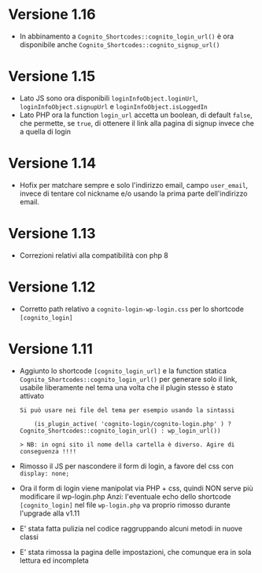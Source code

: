 # Versione 1.16

- In abbinamento a `Cognito_Shortcodes::cognito_login_url()` è ora disponibile anche `Cognito_Shortcodes::cognito_signup_url()`

# Versione 1.15

- Lato JS sono ora disponibili `loginInfoObject.loginUrl`, `loginInfoObject.signupUrl` e `loginInfoObject.isLoggedIn`
- Lato PHP ora la function `login_url` accetta un boolean, di default `false`, che permette, se `true`, di ottenere il link
  alla pagina di signup invece che a quella di login

# Versione 1.14

- Hofix per matchare sempre e solo l'indirizzo email, campo `user_email`, invece di tentare col nickname e/o usando la prima parte dell'indirizzo email.

# Versione 1.13

- Correzioni relativi alla compatibilità con php 8

# Versione 1.12

- Corretto path relativo a `cognito-login-wp-login.css` per lo shortcode `[cognito_login]`

# Versione 1.11

- Aggiunto lo shortcode `[cognito_login_url]` e la function statica `Cognito_Shortcodes::cognito_login_url()`
  per generare solo il link, usabile liberamente nel tema una volta che il plugin stesso è stato attivato

      Si può usare nei file del tema per esempio usando la sintassi

          (is_plugin_active( 'cognito-login/cognito-login.php' ) ? Cognito_Shortcodes::cognito_login_url() : wp_login_url())

      > NB: in ogni sito il nome della cartella è diverso. Agire di conseguenza !!!!

- Rimosso il JS per nascondere il form di login, a favore del css con `display: none;`

- Ora il form di login viene manipolat via PHP + css, quindi NON serve più modificare il wp-login.php
  Anzi: l'eventuale echo dello shortcode `[cognito_login]` nel file `wp-login.php` va proprio rimosso durante l'upgrade alla v1.11

- E' stata fatta pulizia nel codice raggruppando alcuni metodi in nuove classi

- E' stata rimossa la pagina delle impostazioni, che comunque era in sola lettura ed incompleta

